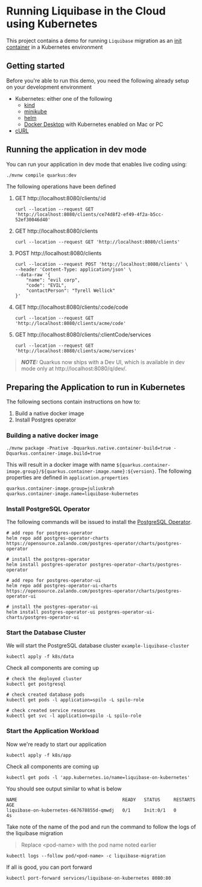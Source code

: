 # Running Liquibase in the Cloud using Kubernetes

This project contains a demo for running `Liquibase` migration as an [init container](https://kubernetes.io/docs/concepts/workloads/pods/init-containers/)
in a Kubernetes environment


## Getting started

Before you're able to run this demo, you need the following already setup on your development environment

- Kubernetes: either one of the following
  - [kind](https://kind.sigs.k8s.io/)
  - [minikube](https://minikube.sigs.k8s.io/docs/start/)
  - [helm](https://helm.sh/)
  - [Docker Desktop](https://docs.docker.com/desktop/kubernetes/) with Kubernetes enabled on Mac or PC
- [cURL](https://curl.se/)


## Running the application in dev mode

You can run your application in dev mode that enables live coding using:

```shell script
./mvnw compile quarkus:dev
```

The following operations have been defined

1. GET http://localhost:8080/clients/:id
   
   ```shell script
   curl --location --request GET 'http://localhost:8080/clients/ce74d8f2-ef49-4f2a-b5cc-52ef30046d40'
   ```

2. GET http://localhost:8080/clients

   ```shell script
   curl --location --request GET 'http://localhost:8080/clients'
   ```

3. POST http://localhost:8080/clients

   ```shell script
   curl --location --request POST 'http://localhost:8080/clients' \
   --header 'Content-Type: application/json' \
   --data-raw '{
       "name": "evil corp",
       "code": "EVIL",
       "contactPerson": "Tyrell Wellick"
   }'
   ```

4. GET http://localhost:8080/clients/:code/code

   ```shell script
   curl --location --request GET 'http://localhost:8080/clients/acme/code'
   ```

5. GET http://localhost:8080/clients/:clientCode/services

   ```shell script
   curl --location --request GET 'http://localhost:8080/clients/acme/services'
   ```

> **_NOTE:_**  Quarkus now ships with a Dev UI, which is available in dev mode only at http://localhost:8080/q/dev/.


## Preparing the Application to run in Kubernetes

The following sections contain instructions on how to:

1. Build a native docker image
2. Install Postgres operator


### Building a native docker image

```shell script
./mvnw package -Pnative -Dquarkus.native.container-build=true -Dquarkus.container-image.build=true
```

This will result in a docker image with name `${quarkus.container-image.group}/${quarkus.container-image.name}:${version}`.
The following properties are defined in `application.properties`

```properties
quarkus.container-image.group=juliuskrah
quarkus.container-image.name=liquibase-kubernetes
```


### Install PostgreSQL Operator

The following commands will be issued to install the [PostgreSQL Operator](https://postgres-operator.readthedocs.io/en/latest/).

```shell script
# add repo for postgres-operator
helm repo add postgres-operator-charts https://opensource.zalando.com/postgres-operator/charts/postgres-operator

# install the postgres-operator
helm install postgres-operator postgres-operator-charts/postgres-operator

# add repo for postgres-operator-ui
helm repo add postgres-operator-ui-charts https://opensource.zalando.com/postgres-operator/charts/postgres-operator-ui

# install the postgres-operator-ui
helm install postgres-operator-ui postgres-operator-ui-charts/postgres-operator-ui
```


### Start the Database Cluster

We will start the PostgreSQL database cluster `example-liquibase-cluster`

```shell script
kubectl apply -f k8s/data
```

Check all components are coming up

```shell script
# check the deployed cluster
kubectl get postgresql

# check created database pods
kubectl get pods -l application=spilo -L spilo-role

# check created service resources
kubectl get svc -l application=spilo -L spilo-role
```


### Start the Application Workload

Now we're ready to start our application

```shell script
kubectl apply -f k8s/app
```

Check all components are coming up

```shell script
kubectl get pods -l 'app.kubernetes.io/name=liquibase-on-kubernetes'
```

You should see output similar to what is below

```shell script
NAME                                       READY   STATUS     RESTARTS   AGE
liquibase-on-kubernetes-667678855d-qmwdj   0/1     Init:0/1   0          4s
```

Take note of the name of the pod and run the command to follow the logs of the liquibase migration

> Replace &lt;pod-name&gt; with the pod name noted earlier

```shell script
kubectl logs --follow pod/<pod-name> -c liquibase-migration
```

If all is good, you can port forward

```shell script
kubectl port-forward services/liquibase-on-kubernetes 8080:80
```
